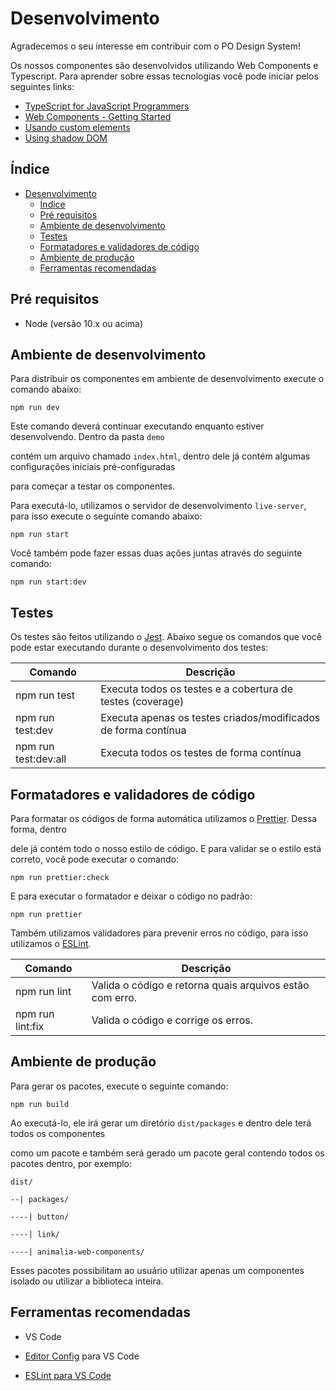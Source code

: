 # Desenvolvimento

Agradecemos o seu interesse em contribuir com o PO Design System!

Os nossos componentes são desenvolvidos utilizando Web Components e Typescript.
Para aprender sobre essas tecnologias você pode iniciar pelos seguintes links:

- [TypeScript for JavaScript Programmers](https://www.typescriptlang.org/docs/handbook/intro.html)
- [Web Components - Getting Started](https://www.webcomponents.org/introduction)
- [Usando custom elements](https://developer.mozilla.org/pt-BR/docs/Web/Web_Components/Usando_custom_elements)
- [Using shadow DOM](https://developer.mozilla.org/en-US/docs/Web/Web_Components/Using_shadow_DOM)

## Índice

- [Desenvolvimento](#desenvolvimento)
  - [Índice](#índice)
  - [Pré requisitos](#pré-requisitos)
  - [Ambiente de desenvolvimento](#ambiente-de-desenvolvimento)
  - [Testes](#testes)
  - [Formatadores e validadores de código](#formatadores-e-validadores-de-código)
  - [Ambiente de produção](#ambiente-de-produção)
  - [Ferramentas recomendadas](#ferramentas-recomendadas)

<a id="prerequisites"></a>

## Pré requisitos

- Node (versão 10.x ou acima)

<a id="development-environment"></a>

## Ambiente de desenvolvimento

Para distribuir os componentes em ambiente de desenvolvimento execute o comando abaixo:

```
npm run dev
```

Este comando deverá continuar executando enquanto estiver desenvolvendo. Dentro da pasta `demo`

contém um arquivo chamado `index.html`, dentro dele já contém algumas configurações iniciais pré-configuradas

para começar a testar os componentes.

Para executá-lo, utilizamos o servidor de desenvolvimento `live-server`, para isso execute o seguinte comando abaixo:

```
npm run start
```

Você também pode fazer essas duas ações juntas através do seguinte comando:

```
npm run start:dev
```

<a id="tests"></a>

## Testes

Os testes são feitos utilizando o [Jest](https://jestjs.io/). Abaixo segue os comandos que você pode estar executando durante o desenvolvimento dos testes:

| Comando              | Descrição                                                      |
| -------------------- | -------------------------------------------------------------- |
| npm run test         | Executa todos os testes e a cobertura de testes (coverage)     |
| npm run test:dev     | Executa apenas os testes criados/modificados de forma contínua |
| npm run test:dev:all | Executa todos os testes de forma contínua                      |

<a id="formatters-validators"></a>

## Formatadores e validadores de código

Para formatar os códigos de forma automática utilizamos o [Prettier](https://prettier.io/). Dessa forma, dentro

dele já contém todo o nosso estilo de código. E para validar se o estilo está correto, você pode executar o comando:

```
npm run prettier:check
```

E para executar o formatador e deixar o código no padrão:

```
npm run prettier
```

Também utilizamos validadores para prevenir erros no código, para isso utilizamos o [ESLint](https://eslint.org/).

| Comando          | Descrição                                                |
| ---------------- | -------------------------------------------------------- |
| npm run lint     | Valida o código e retorna quais arquivos estão com erro. |
| npm run lint:fix | Valida o código e corrige os erros.                      |

<a id="production-environment"></a>

## Ambiente de produção

Para gerar os pacotes, execute o seguinte comando:

```
npm run build
```

Ao executá-lo, ele irá gerar um diretório `dist/packages` e dentro dele terá todos os componentes

como um pacote e também será gerado um pacote geral contendo todos os pacotes dentro, por exemplo:

```
dist/

--| packages/

----| button/

----| link/

----| animalia-web-components/
```

Esses pacotes possibilitam ao usuário utilizar apenas um componentes isolado ou utilizar a biblioteca inteira.

<a id="tools"></a>

## Ferramentas recomendadas

- VS Code

- [Editor Config](https://editorconfig.org/) para VS Code

- [ESLint para VS Code](https://marketplace.visualstudio.com/items?itemName=dbaeumer.vscode-eslint)
